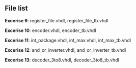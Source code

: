 ## File list

**Excerise 9**: register_file.vhdl, register_file_tb.vhdl

**Excerise 10**: encoder.vhdl, encoder_tb.vhdl

**Excerise 11**: int_package.vhdl, int_max.vhdl, int_max_tb.vhdl

**Excerise 12**: and_or_inverter.vhdl, and_or_inverter_tb.vhdl

**Excerise 13**: decoder_3to8.vhdl, decoder_3to8_tb.vhdl
